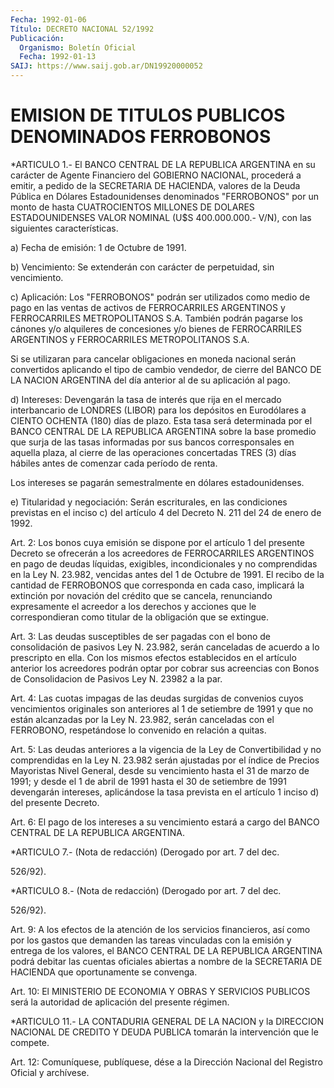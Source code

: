 ```yaml
---
Fecha: 1992-01-06
Título: DECRETO NACIONAL 52/1992
Publicación:
  Organismo: Boletín Oficial
  Fecha: 1992-01-13
SAIJ: https://www.saij.gob.ar/DN19920000052
---
```

# EMISION DE TITULOS PUBLICOS DENOMINADOS FERROBONOS

<a id="1"></a>
*ARTICULO 1.- El BANCO CENTRAL DE LA REPUBLICA ARGENTINA en su carácter  de  Agente  Financiero del GOBIERNO NACIONAL, procederá a emitir, a pedido de la  SECRETARIA DE HACIENDA, valores de la Deuda Pública en Dólares Estadounidenses  denominados "FERROBONOS" por un monto de hasta CUATROCIENTOS MILLONES  DE  DOLARES  ESTADOUNIDENSES VALOR    NOMINAL   (U$S  400.000.000.-  V/N),  con  las  siguientes características.

a) Fecha de emisión: 1 de Octubre de 1991.

b) Vencimiento: Se  extenderán  con  carácter  de perpetuidad, sin vencimiento.

c) Aplicación: Los "FERROBONOS" podrán ser utilizados  como  medio de  pago  en  las  ventas  de activos de FERROCARRILES ARGENTINOS y FERROCARRILES  METROPOLITANOS   S.A.  También  podrán  pagarse  los cánones y/o alquileres de concesiones  y/o  bienes de FERROCARRILES ARGENTINOS y FERROCARRILES METROPOLITANOS S.A.

Si  se utilizaran para cancelar obligaciones  en  moneda  nacional serán  convertidos  aplicando el tipo de cambio vendedor, de cierre del  BANCO  DE LA NACION  ARGENTINA  del  día  anterior  al  de  su aplicación al pago.

d) Intereses:  Devengarán la tasa de interés que rija en el mercado interbancario de  LONDRES (LIBOR) para los depósitos en Eurodólares a CIENTO OCHENTA (180)  días  de  plazo. Esta tasa será determinada por  el  BANCO  CENTRAL DE LA REPUBLICA  ARGENTINA  sobre  la  base promedio  que  surja   de  las  tasas  informadas  por  sus  bancos corresponsales en aquella  plaza,  al  cierre  de  las  operaciones concertadas  TRES  (3) días hábiles antes de comenzar cada  período de renta.

Los intereses se pagarán semestralmente en dólares estadounidenses.

e)  Titularidad  y  negociación:    Serán    escriturales,  en  las condiciones previstas en el inciso c) del artículo  4  del  Decreto N. 211 del 24 de enero de 1992.

<a id="2"></a>
Art. 2: Los bonos cuya emisión se dispone por el artículo 1 del presente  Decreto  se  ofrecerán  a los acreedores de FERROCARRILES ARGENTINOS en pago de deudas líquidas,  exigibles,  incondicionales y  no  comprendidas en la Ley N. 23.982, vencidas antes  del  1  de Octubre  de  1991.  El  recibo  de  la  cantidad  de FERROBONOS que corresponda en cada caso, implicará la extinción por  novación  del crédito  que se cancela, renunciando expresamente el acreedor a los derechos y  acciones  que  le  correspondieran  como  titular de la obligación que se extingue.

<a id="3"></a>
Art.  3: Las deudas susceptibles de ser pagadas con el bono de consolidación  de  pasivos  Ley  N.  23.982,  serán  canceladas  de acuerdo a lo prescripto en ella. Con los mismos efectos establecidos  en  el  artículo anterior los acreedores podrán optar por cobrar sus acreencias  con  Bonos  de  Consolidacion de Pasivos Ley N. 23982 a la par.

<a id="4"></a>
Art. 4: Las cuotas impagas de las deudas surgidas de convenios cuyos  vencimientos  originales son anteriores al 1 de setiembre de 1991  y  que  no están alcanzadas  por  la  Ley  N.  23.982,  serán canceladas con  el FERROBONO, respetándose lo convenido en relación a quitas.

<a id="5"></a>
Art.  5:  Las  deudas  anteriores  a  la vigencia de la Ley de Convertibilidad  y  no  comprendidas  en  la Ley  N.  23.982  serán ajustadas por el índice de Precios Mayoristas  Nivel General, desde su vencimiento hasta el 31 de marzo de 1991; y desde  el 1 de abril de  1991  hasta  el  30  de setiembre de 1991 devengarán intereses, aplicándose  la tasa prevista  en  el  artículo  1  inciso  d)  del presente Decreto.

<a id="6"></a>
Art.  6:  El  pago  de los intereses a su vencimiento estará a cargo del BANCO CENTRAL DE LA REPUBLICA ARGENTINA.

<a id="7"></a>
*ARTICULO 7.- (Nota de redacción) (Derogado por art. 7 del dec.

526/92).

<a id="8"></a>
*ARTICULO 8.- (Nota de redacción) (Derogado por art. 7 del dec.

526/92).

<a id="9"></a>
Art.  9:  A  los  efectos  de  la  atención  de  los servicios financieros,  así  como  por  los  gastos  que  demanden las tareas vinculadas  con  la  emisión  y  entrega de los valores,  el  BANCO CENTRAL  DE  LA  REPUBLICA  ARGENTINA  podrá  debitar  las  cuentas oficiales  abiertas  a nombre de  la  SECRETARIA  DE  HACIENDA  que oportunamente se convenga.

<a id="10"></a>
Art. 10: El MINISTERIO DE ECONOMIA Y OBRAS Y SERVICIOS PUBLICOS será la autoridad de aplicación del presente régimen.

<a id="11"></a>
*ARTICULO  11.-  LA  CONTADURIA GENERAL DE LA NACION y la DIRECCION NACIONAL DE CREDITO Y  DEUDA PUBLICA tomarán la intervención que le compete.

<a id="12"></a>
Art. 12: Comuníquese, publíquese, dése a la Dirección Nacional del Registro Oficial y archívese.